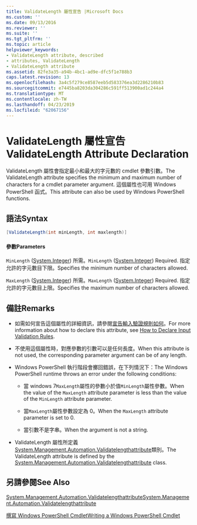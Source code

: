 ```yaml
---
title: ValidateLength 屬性宣告 |Microsoft Docs
ms.custom: ''
ms.date: 09/13/2016
ms.reviewer: ''
ms.suite: ''
ms.tgt_pltfrm: ''
ms.topic: article
helpviewer_keywords:
- ValidateLength attribute, described
- attributes, ValidateLength
- ValidateLength attribute
ms.assetid: 82fe3a35-a94b-4bc1-ad9e-dfc5f1e788b3
caps.latest.revision: 13
ms.openlocfilehash: 3a4c5f279ce8587eeb5d583376ea3d2286210b83
ms.sourcegitcommit: e7445ba8203da304286c591ff513900ad1c244a4
ms.translationtype: MT
ms.contentlocale: zh-TW
ms.lasthandoff: 04/23/2019
ms.locfileid: "62067156"
---
```

# <a name="validatelength-attribute-declaration"></a><span data-ttu-id="8280f-102">ValidateLength 屬性宣告</span><span class="sxs-lookup"><span data-stu-id="8280f-102">ValidateLength Attribute Declaration</span></span>

<span data-ttu-id="8280f-103">ValidateLength 屬性會指定最小和最大的字元數的 cmdlet 參數引數。</span><span class="sxs-lookup"><span data-stu-id="8280f-103">The ValidateLength attribute specifies the minimum and maximum number of characters for a cmdlet parameter argument.</span></span> <span data-ttu-id="8280f-104">這個屬性也可用 Windows PowerShell 函式。</span><span class="sxs-lookup"><span data-stu-id="8280f-104">This attribute can also be used by Windows PowerShell functions.</span></span>

## <a name="syntax"></a><span data-ttu-id="8280f-105">語法</span><span class="sxs-lookup"><span data-stu-id="8280f-105">Syntax</span></span>

```csharp
[ValidateLength(int minLength, int maxlength)]
```

#### <a name="parameters"></a><span data-ttu-id="8280f-106">參數</span><span class="sxs-lookup"><span data-stu-id="8280f-106">Parameters</span></span>

<span data-ttu-id="8280f-107">`MinLength` ([System.Integer](/dotnet/api/System.Integer)) 所需。</span><span class="sxs-lookup"><span data-stu-id="8280f-107">`MinLength` ([System.Integer](/dotnet/api/System.Integer)) Required.</span></span> <span data-ttu-id="8280f-108">指定允許的字元數目下限。</span><span class="sxs-lookup"><span data-stu-id="8280f-108">Specifies the minimum number of characters allowed.</span></span>

<span data-ttu-id="8280f-109">`MaxLength` ([System.Integer](/dotnet/api/System.Integer)) 所需。</span><span class="sxs-lookup"><span data-stu-id="8280f-109">`MaxLength` ([System.Integer](/dotnet/api/System.Integer)) Required.</span></span> <span data-ttu-id="8280f-110">指定允許的字元數目上限。</span><span class="sxs-lookup"><span data-stu-id="8280f-110">Specifies the maximum number of characters allowed.</span></span>

## <a name="remarks"></a><span data-ttu-id="8280f-111">備註</span><span class="sxs-lookup"><span data-stu-id="8280f-111">Remarks</span></span>

- <span data-ttu-id="8280f-112">如需如何宣告這個屬性的詳細資訊，請參閱[宣告輸入驗證規則如何](http://msdn.microsoft.com/en-us/544c2100-62ba-4be4-b2a2-cc0d4e4fc45b)。</span><span class="sxs-lookup"><span data-stu-id="8280f-112">For more information about how to declare this attribute, see [How to Declare Input Validation Rules](http://msdn.microsoft.com/en-us/544c2100-62ba-4be4-b2a2-cc0d4e4fc45b).</span></span>

- <span data-ttu-id="8280f-113">不使用這個屬性時，對應參數的引數可以是任何長度。</span><span class="sxs-lookup"><span data-stu-id="8280f-113">When this attribute is not used, the corresponding parameter argument can be of any length.</span></span>

- <span data-ttu-id="8280f-114">Windows PowerShell 執行階段會擲回錯誤，在下列情況下：</span><span class="sxs-lookup"><span data-stu-id="8280f-114">The Windows PowerShell runtime throws an error under the following conditions:</span></span>

    - <span data-ttu-id="8280f-115">當 windows 7`MaxLength`屬性的參數小於值`MinLength`屬性參數。</span><span class="sxs-lookup"><span data-stu-id="8280f-115">When the value of the `MaxLength` attribute parameter is less than the value of the `MinLength` attribute parameter.</span></span>

    - <span data-ttu-id="8280f-116">當`MaxLength`屬性參數設定為 0。</span><span class="sxs-lookup"><span data-stu-id="8280f-116">When the `MaxLength` attribute parameter is set to 0.</span></span>

    - <span data-ttu-id="8280f-117">當引數不是字串。</span><span class="sxs-lookup"><span data-stu-id="8280f-117">When the argument is not a string.</span></span>

- <span data-ttu-id="8280f-118">ValidateLength 屬性所定義[System.Management.Automation.Validatelengthattribute](/dotnet/api/System.Management.Automation.ValidateLengthAttribute)類別。</span><span class="sxs-lookup"><span data-stu-id="8280f-118">The ValidateLength attribute is defined by the [System.Management.Automation.Validatelengthattribute](/dotnet/api/System.Management.Automation.ValidateLengthAttribute) class.</span></span>

## <a name="see-also"></a><span data-ttu-id="8280f-119">另請參閱</span><span class="sxs-lookup"><span data-stu-id="8280f-119">See Also</span></span>

[<span data-ttu-id="8280f-120">System.Management.Automation.Validatelengthattribute</span><span class="sxs-lookup"><span data-stu-id="8280f-120">System.Management.Automation.Validatelengthattribute</span></span>](/dotnet/api/System.Management.Automation.ValidateLengthAttribute)

[<span data-ttu-id="8280f-121">撰寫 Windows PowerShell Cmdlet</span><span class="sxs-lookup"><span data-stu-id="8280f-121">Writing a Windows PowerShell Cmdlet</span></span>](./writing-a-windows-powershell-cmdlet.md)
